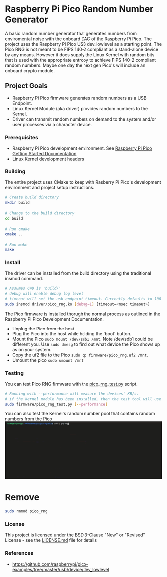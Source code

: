 # Raspberry Pi Pico Random Number Generator

A basic random number generator that generates numbers from enviromental noise with the onboard DAC of the Raspberry Pi Pico. The project uses the Raspberry Pi Pico USB dev_lowlevel as a starting point. The Pico RNG is not meant to be FIPS 140-2 compliant as a stand-alone device by any means. However it does supply the Linux Kernel with random bits that is used with the appropriate entropy to achieve FIPS 140-2 compliant random numbers. Maybe one day the next gen Pico's will include an onboard crypto module.

## Project Goals
* Raspberry Pi Pico firmware generates random numbers as a USB Endpoint.
* Linux Kernel Module (aka driver) provides random numbers to the Kernel.
* Driver can transmit random numbers on demand to the system and/or user processes via a character device.


### Prerequisites

* Raspberry Pi Pico development environment. See [Raspberry Pi Pico Getting Started Documentation](https://www.raspberrypi.org/documentation/pico/getting-started/)
* Linux Kernel development headers


### Building
The entire project uses CMake to keep with Rasberry Pi Pico's development environment and project setup instructions.

```bash
# Create build directory
mkdir build

# Change to the build directory
cd build

# Run cmake
cmake ..

# Run make
make
```

### Install

The driver can be installed from the build directory using the traditional insmod command.

```bash
# Assumes CWD is 'build/'
# debug will enable debug log level
# timeout will set the usb endpoint timeout. Currently defaults to 100 msecs
sudo insmod driver/pico_rng.ko [debug=1] [timeout=<msec timeout>]
```

The Pico firmware is installed thorugh the normal process as outlined in the Raspberry Pi Pico Development Documentation.

* Unplug the Pico from the host.
* Plug the Pico into the host while holding the 'boot' button.
* Mount the Pico ```sudo mount /dev/sdb1 /mnt```. Note /dev/sdb1 could be different you. Use ```sudo dmesg``` to find out what device the Pico shows up as on your system.
* Copy the uf2 file to the Pico ```sudo cp firmware/pico_rng.uf2 /mnt```.
* Umount the pico ```sudo umount /mnt```.

### Testing

You can test Pico RNG firmware with the [pico_rng_test.py](firmware/pico_rng_test.py) script.

```bash
# Running with --performance will measure the devices' KB/s.
# if the kernel module has been installed, then the test tool will use /dev/pico_rng otherwise python's libusb implementation will be used.
sudo firmware/pico_rng_test.py [--performance]
```

You can also test the Kernel's random number pool that contains random numbers from the Pico
![Pico Random Numbers](pico-rng.gif)


# Remove
```bash
sudo rmmod pico_rng
```

### License

This project is licensed under the BSD 3-Clause "New" or "Revised" License - see the [LICENSE.md](LICENSE.md) file for details

### References

* https://github.com/raspberrypi/pico-examples/tree/master/usb/device/dev_lowlevel
